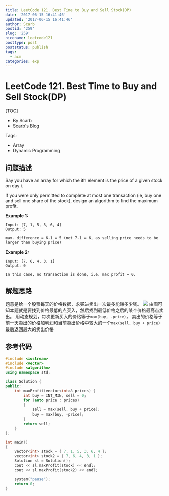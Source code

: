 ```yaml
---
title: LeetCode 121. Best Time to Buy and Sell Stock(DP)
date: '2017-06-15 16:41:46'
updated: '2017-06-15 16:41:46'
author: Scarb
postid: '259'
slug: '259'
nicename: leetcode121
posttype: post
poststatus: publish
tags:
  - acm
categories: exp
---
```


# LeetCode 121. Best Time to Buy and Sell Stock(DP)
[TOC]

- By Scarb
- [Scarb's Blog](http://47.106.131.90/blog)


Tags:

- Array 
- Dynamic Programming


## 问题描述

Say you have an array for which the ith element is the price of a given stock on day i.

If you were only permitted to complete at most one transaction (ie, buy one and sell one share of the stock), design an algorithm to find the maximum profit.

**Example 1:** 
```
Input: [7, 1, 5, 3, 6, 4]
Output: 5

max. difference = 6-1 = 5 (not 7-1 = 6, as selling price needs to be larger than buying price)
```
**Example 2:** 
```
Input: [7, 6, 4, 3, 1]
Output: 0

In this case, no transaction is done, i.e. max profit = 0.
```

## 解题思路
题意是给一个股票每天的价格数据，求买进卖出一次最多能赚多少钱。
![](https://leetcode.com/media/original_images/121_profit_graph.png)
由图可知本题就是要找到价格最低的点买入，然后找到最低价格之后的某个价格最高点卖出。
用动态规划，每次更新买入的价格等于`max(buy, -price)`，
卖出的价格等于前一天卖出的价格加利润和当前卖出价格中较大的一个`max(sell, buy + price)`
最后返回最大的卖出价格

## 参考代码
```C++
#include <iostream>
#include <vector>
#include <algorithm>
using namespace std;

class Solution {
public:
	int maxProfit(vector<int>& prices) {
		int buy = INT_MIN, sell = 0;
		for (auto price : prices)
		{
			sell = max(sell, buy + price);
			buy = max(buy, -price);
		}
		return sell;
	}
};

int main()
{
	vector<int> stock = { 7, 1, 5, 3, 6, 4 };
	vector<int> stock2 = { 7, 6, 4, 3, 1 };
	Solution sl = Solution();
	cout << sl.maxProfit(stock) << endl;
	cout << sl.maxProfit(stock2) << endl;

	system("pause");
	return 0;
}
```